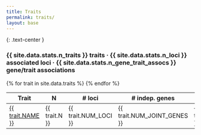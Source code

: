```yaml
---
title: Traits
permalink: traits/
layout: base
---
```


{: .text-center }
### **{{ site.data.stats.n_traits }}** traits &middot; **{{ site.data.stats.n_loci }}** associated loci &middot; **{{ site.data.stats.n_gene_trait_assocs }}**  gene/trait associations

<div class="table-responsive">
  <table class="table table-hover">
    <thead>
      <tr>
        <th data-bs-toggle="tooltip" data-bs-placement="top" title="Trait">Trait</th>
        <th data-bs-toggle="tooltip" data-bs-placement="top" title="Number of individuals in the GWAS">N</th>
        <th data-bs-toggle="tooltip" data-bs-placement="top" title="Number of associated genomic loci"># loci</th>
        <th data-bs-toggle="tooltip" data-bs-placement="top" title="Number of independent genes selected in the per-locus joint analyses"># indep. genes</th>
        <th data-bs-toggle="tooltip" data-bs-placement="top" title="Total number of genes with significant associations"># total genes</th>
        <th data-bs-toggle="tooltip" data-bs-placement="top" title="Project that produced the GWAS data">Project</th>
        <th data-bs-toggle="tooltip" data-bs-placement="top" title="Link to download the FUSION TWAS association data">Data</th>
      </tr>
    </thead>
    <tbody>
      {% for trait in site.data.traits %}
      <tr>
        <td><a href="{{ site.baseurl }}traits/{{ trait.ID }}">{{ trait.NAME }}</a></td>
        <td>{{ trait.N }}</td>
        <td>{{ trait.NUM_LOCI }}</td>
        <td>{{ trait.NUM_JOINT_GENES }}</td>
        <td>{{ trait.NUM_GENES }}</td>
        <td><a href="{{ site.baseurl }}projects/#{{ trait.PROJECT }}">{{ trait.PROJECT }}</a></td>
        <td><a href="{{ site.baseurl }}data/{{ trait.ID }}.tar.bz2"><i class="far fa-file-archive" aria-hidden="true"></i></a></td>
      </tr>
      {% endfor %}
    </tbody>
  </table>
</div>

<script type="text/javascript" class="init">
    $(document).ready(function () {
        $('table').DataTable({
            lengthChange: false,
            paging: false,
            info: false,
            searching: true,
            scrollX: true,
            language: {
                search: '<i class="fa fa-search fa-2x" aria-hidden="true"></i>'
            },
            layout: {
                topStart: function() {
                    let div = document.createElement('div');
                    div.className = 'small';
                    div.innerHTML = '<i class="fas fa-info-circle"></i> Hover over column headers to see descriptions';
                    return div;
                }
            },
            columnDefs: [
                { className: "dt-left dt-head-left", targets: [0, 5, 6] },
                { className: "dt-right dt-head-right", targets: [1, 2, 3, 4] },
            ],
            order: [[2, 'desc']]
        });
    });
</script>
